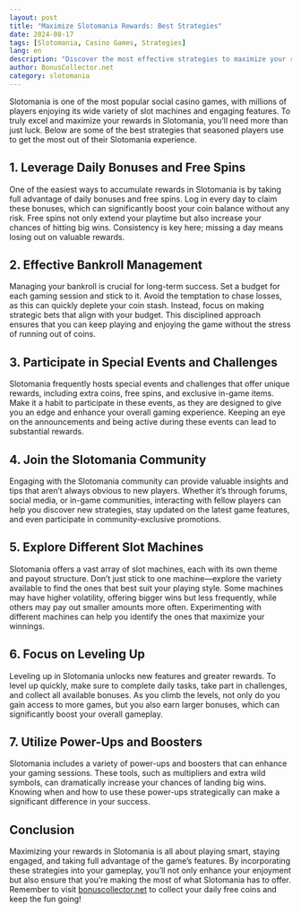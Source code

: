 ```yaml
---
layout: post
title: "Maximize Slotomania Rewards: Best Strategies"
date: 2024-08-17
tags: [Slotomania, Casino Games, Strategies]
lang: en
description: "Discover the most effective strategies to maximize your rewards in Slotomania, including tips on leveling up, daily bonuses, and special events."
author: BonusCollector.net
category: slotomania
---
```


Slotomania is one of the most popular social casino games, with millions of players enjoying its wide variety of slot machines and engaging features. To truly excel and maximize your rewards in Slotomania, you’ll need more than just luck. Below are some of the best strategies that seasoned players use to get the most out of their Slotomania experience.

## 1. **Leverage Daily Bonuses and Free Spins**

One of the easiest ways to accumulate rewards in Slotomania is by taking full advantage of daily bonuses and free spins. Log in every day to claim these bonuses, which can significantly boost your coin balance without any risk. Free spins not only extend your playtime but also increase your chances of hitting big wins. Consistency is key here; missing a day means losing out on valuable rewards.

## 2. **Effective Bankroll Management**

Managing your bankroll is crucial for long-term success. Set a budget for each gaming session and stick to it. Avoid the temptation to chase losses, as this can quickly deplete your coin stash. Instead, focus on making strategic bets that align with your budget. This disciplined approach ensures that you can keep playing and enjoying the game without the stress of running out of coins.

## 3. **Participate in Special Events and Challenges**

Slotomania frequently hosts special events and challenges that offer unique rewards, including extra coins, free spins, and exclusive in-game items. Make it a habit to participate in these events, as they are designed to give you an edge and enhance your overall gaming experience. Keeping an eye on the announcements and being active during these events can lead to substantial rewards.

## 4. **Join the Slotomania Community**

Engaging with the Slotomania community can provide valuable insights and tips that aren’t always obvious to new players. Whether it’s through forums, social media, or in-game communities, interacting with fellow players can help you discover new strategies, stay updated on the latest game features, and even participate in community-exclusive promotions.

## 5. **Explore Different Slot Machines**

Slotomania offers a vast array of slot machines, each with its own theme and payout structure. Don’t just stick to one machine—explore the variety available to find the ones that best suit your playing style. Some machines may have higher volatility, offering bigger wins but less frequently, while others may pay out smaller amounts more often. Experimenting with different machines can help you identify the ones that maximize your winnings.

## 6. **Focus on Leveling Up**

Leveling up in Slotomania unlocks new features and greater rewards. To level up quickly, make sure to complete daily tasks, take part in challenges, and collect all available bonuses. As you climb the levels, not only do you gain access to more games, but you also earn larger bonuses, which can significantly boost your overall gameplay.

## 7. **Utilize Power-Ups and Boosters**

Slotomania includes a variety of power-ups and boosters that can enhance your gaming sessions. These tools, such as multipliers and extra wild symbols, can dramatically increase your chances of landing big wins. Knowing when and how to use these power-ups strategically can make a significant difference in your success.

## Conclusion

Maximizing your rewards in Slotomania is all about playing smart, staying engaged, and taking full advantage of the game’s features. By incorporating these strategies into your gameplay, you’ll not only enhance your enjoyment but also ensure that you’re making the most of what Slotomania has to offer. Remember to visit [bonuscollector.net](https://bonuscollector.net/slotomania-free-coins/) to collect your daily free coins and keep the fun going!